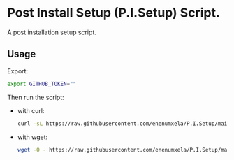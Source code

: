 # Post Install Setup (P.I.Setup) Script.

A post installation setup script.

## Usage

Export:

```bash
export GITHUB_TOKEN=""
```

Then run the script:

* with curl:

	```bash
	curl -sL https://raw.githubusercontent.com/enenumxela/P.I.Setup/main/P.I.Setup | bash
	```

* with wget:

	```bash
	wget -O - https://raw.githubusercontent.com/enenumxela/P.I.Setup/main/P.I.Setup | bash
	```
